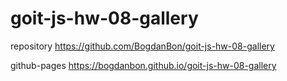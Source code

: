 # goit-js-hw-08-gallery

repository https://github.com/BogdanBon/goit-js-hw-08-gallery

github-pages https://bogdanbon.github.io/goit-js-hw-08-gallery
